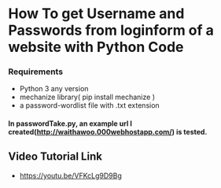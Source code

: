 # How To get Username and Passwords from loginform of a website with Python Code

### Requirements
- Python 3 any version
- mechanize library( pip install mechanize )
- a password-wordlist file with .txt extension

#### In passwordTake.py, an example url I created(http://waithawoo.000webhostapp.com/) is tested.
## Video Tutorial Link
- https://youtu.be/VFKcLg9D9Bg
